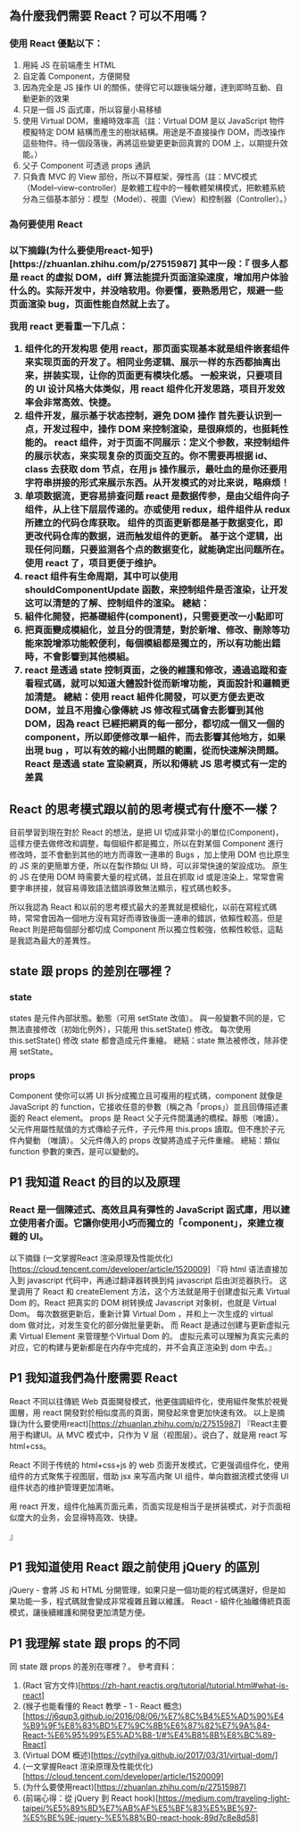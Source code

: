 ## 為什麼我們需要 React？可以不用嗎？
<h3>使用 React 優點以下：</h3>

1. 用純 JS 在前端產生 HTML 
2. 自定義 Component，方便開發
3. 因為完全是 JS 操作 UI 的關係，使得它可以跟後端分離，達到即時互動、自動更新的效果
4. 只是一個 JS 函式庫，所以容量小易移植
5. 使用 Virtual DOM，重繪時效率高（註：Virtual DOM 是以 JavaScript 物件模擬特定 DOM 結構而產生的樹狀結構。用途是不直接操作 DOM，而改操作這些物件。待一個段落後，再將這些變更更新回真實的 DOM 上，以期提升效能。）
6. 父子 Component 可透過 props 通訊
7. 只負責 MVC 的 View 部份，所以不算框架，彈性高（註：MVC模式（Model–view–controller）是軟體工程中的一種軟體架構模式，把軟體系統分為三個基本部分：模型（Model）、視圖（View）和控制器（Controller）。）
<h3>為何要使用 React<h3>
以下摘錄(为什么要使用react-知乎)[https://zhuanlan.zhihu.com/p/27515987] 其中一段：『
很多人都是 react 的虚拟 DOM，diff 算法能提升页面渲染速度，增加用户体验什么的。实际开发中，并没啥软用。你要懂，要熟悉用它，规避一些页面渲染 bug，页面性能自然就上去了。

我用 react 更看重一下几点：
1. 组件化的开发构思
使用 react，那页面实现基本就是组件嵌套组件来实现页面的开发了。相同业务逻辑、展示一样的东西都抽离出来，拼装实现，让你的页面更有模块化感。
一般来说，只要项目的 UI 设计风格大体类似，用 react 组件化开发思路，项目开发效率会非常高效、快捷。
2. 组件开发，展示基于状态控制，避免 DOM 操作
首先要认识到一点，开发过程中，操作 DOM 来控制渲染，是很麻烦的，也挺耗性能的。
react 组件，对于页面不同展示：定义个参数，来控制组件的展示状态，来实现复杂的页面交互的。你不需要再根据 id、class 去获取 dom 节点，在用 js 操作展示，最吐血的是你还要用字符串拼接的形式来展示东西。从开发模式的对比来说，略麻烦！
3. 单项数据流，更容易排查问题
react 是数据传参，是由父组件向子组件，从上往下层层传递的。亦或使用 redux，组件组件从 redux 所建立的代码仓库获取。
组件的页面更新都是基于数据变化，即更改代码仓库的数据，进而触发组件的更新。
基于这个逻辑，出现任何问题，只要监测各个点的数据变化，就能确定出问题所在。
使用 react 了，项目更便于维护。
4. react 组件有生命周期，其中可以使用 shouldComponentUpdate 函数，来控制组件是否渲染，让开发这可以清楚的了解、控制组件的渲染。
總結：
1. 組件化開發，把基礎組件(component)，只需要更改一小點即可
2. 把頁面變成模組化，並且分的很清楚，對於新增、修改、刪除等功能來說增添功能較便利，每個模組都是獨立的，所以有功能出錯時，不會影響到其他模組。
3. react 是透過 state 控制頁面，之後的維護和修改，通過追蹤和查看程式碼，就可以知道大體設計從而新增功能，頁面設計和邏輯更加清楚。
總結：使用 react 組件化開發，可以更方便去更改 DOM，並且不用擔心像傳統 JS 修改程式碼會去影響到其他 DOM，因為 react 已經把網頁的每一部分，都切成一個又一個的 component，所以即便修改單一組件，而去影響其他地方，如果出現 bug ，可以有效的縮小出問題的範圍，從而快速解決問題。
**React 是透過 state 宣染網頁，所以和傳統 JS 思考模式有一定的差異**

## React 的思考模式跟以前的思考模式有什麼不一樣？
目前學習到現在對於 React 的想法，是把 UI 切成非常小的單位(Component)，這樣方便去做修改和調整，每個組件都是獨立，所以在對某個 Component 進行修改時，並不會動到其他的地方而導致一連串的 Bugs ，加上使用 DOM 也比原生的 JS 來的更簡單方便，所以在製作類似 UI 時，可以非常快速的架設成功。
原生的 JS 在使用 DOM 時需要大量的程式碼，並且在抓取 id 或是渲染上，常常會需要字串拼接，就容易導致語法錯誤導致無法顯示，程式碼也較多。

所以我認為 React 和以前的思考模式最大的差異就是模組化，以前在寫程式碼時，常常會因為一個地方沒有寫好而導致後面一連串的錯誤，依賴性較高，但是 React 則是把每個部分都切成 Component 所以獨立性較強，依賴性較低，這點是我認為最大的差異性。

## state 跟 props 的差別在哪裡？
<h3>state</h3>
states 是元件內部狀態。動態（可用 setState 改值）。
與一般變數不同的是，它無法直接修改（初始化例外），只能用 this.setState() 修改。
每次使用 this.setState() 修改 state 都會造成元件重繪。
總結：state	無法被修改，除非使用 setState。
<h3>props</h3>
Component 使你可以將 UI 拆分成獨立且可複用的程式碼，component 就像是 JavaScript 的 function，它接收任意的參數（稱之為「props」）並且回傳描述畫面的 React element。
props 是 React 父子元件間溝通的橋樑。靜態（唯讀）。
父元件用屬性賦值的方式傳給子元件，子元件用 this.props 讀取。但不應於子元件內變動 （唯讀）。
父元件傳入的 props 改變將造成子元件重繪。
總結：類似 function 參數的東西，是可以變動的。

## P1 我知道 React 的目的以及原理
<h3>React 是一個陳述式、高效且具有彈性的 JavaScript 函式庫，用以建立使用者介面。它讓你使用小巧而獨立的「component」，來建立複雜的 UI。</h3>

以下摘錄 (一文掌握React 渲染原理及性能优化)[https://cloud.tencent.com/developer/article/1520009] 
『将 html 语法直接加入到 javascript 代码中，再通过翻译器转换到纯 javascript 后由浏览器执行。
这里调用了 React 和 createElement 方法，这个方法就是用于创建虚拟元素 Virtual Dom 的。React 把真实的 DOM 树转换成 Javascript 对象树，也就是 Virtual Dom。
每次数据更新后，重新计算 Virtual Dom ，并和上一次生成的 virtual dom 做对比，对发生变化的部分做批量更新。
而 React 是通过创建与更新虚拟元素 Virtual Element 来管理整个Virtual Dom 的。
虚拟元素可以理解为真实元素的对应，它的构建与更新都是在内存中完成的，并不会真正渲染到 dom 中去。』

## P1 我知道我們為什麼需要 React
React 不同以往傳統 Web 頁面開發模式，他更強調組件化，使用組件聚焦於視覺圖層，用 react 開發對於相似度高的頁面，開發起來會更加快速有效。
以上是摘錄(为什么要使用react)[https://zhuanlan.zhihu.com/p/27515987] 『React主要用于构建UI。从 MVC 模式中，只作为 V 层（视图层）。说白了，就是用 react 写 html+css。

React 不同于传统的 html+css+js 的 web 页面开发模式，它更强调组件化，使用组件的方式聚焦于视图层，借助 jsx 来写高内聚 UI 组件，单向数据流模式使得 UI 组件状态的维护管理更加清晰。

用 react 开发，组件化抽离页面元素，页面实现是相当于是拼装模式，对于页面相似度大的业务，会显得特高效、快捷。

』
## P1 我知道使用 React 跟之前使用 jQuery 的區別
jQuery - 會將 JS 和 HTML 分開管理，如果只是一個功能的程式碼還好，但是如果功能一多，程式碼就會變成非常複雜且難以維護。
React - 組件化抽離傳統頁面模式，讓後續維護和開發更加清楚方便。

## P1 我理解 state 跟 props 的不同
同 state 跟 props 的差別在哪裡？。
參考資料：
1. (Ract 官方文件)[https://zh-hant.reactjs.org/tutorial/tutorial.html#what-is-react]
2. (猴子也能看懂的 React 教學 - 1 - React 概念)[https://j6qup3.github.io/2016/08/06/%E7%8C%B4%E5%AD%90%E4%B9%9F%E8%83%BD%E7%9C%8B%E6%87%82%E7%9A%84-React-%E6%95%99%E5%AD%B8-1/#%E4%B8%8B%E8%BC%89-React]
3. (Virtual DOM 概述)[https://cythilya.github.io/2017/03/31/virtual-dom/]
4. (一文掌握React 渲染原理及性能优化)[https://cloud.tencent.com/developer/article/1520009] 
5. (为什么要使用react)[https://zhuanlan.zhihu.com/p/27515987]
6. (前端心得：從 jQuery 到 React hook)[https://medium.com/traveling-light-taipei/%E5%89%8D%E7%AB%AF%E5%BF%83%E5%BE%97-%E5%BE%9E-jquery-%E5%88%B0-react-hook-89d7c8e8d58]